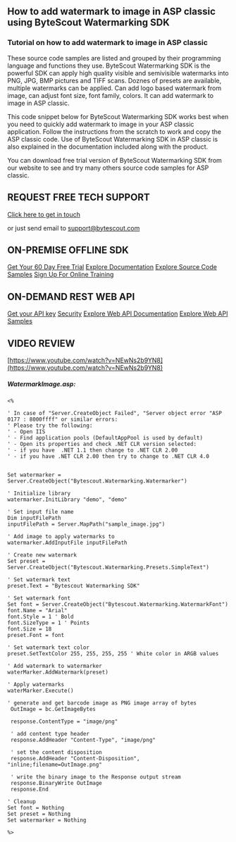 ## How to add watermark to image in ASP classic using ByteScout Watermarking SDK

### Tutorial on how to add watermark to image in ASP classic

These source code samples are listed and grouped by their programming language and functions they use. ByteScout Watermarking SDK is the powerful SDK can apply high quality visible and semivisible watermarks into PNG, JPG, BMP pictures and TIFF scans. Doznes of presets are available, multiple watermarks can be applied. Can add logo based watermark from image, can adjust font size, font family, colors. It can add watermark to image in ASP classic.

This code snippet below for ByteScout Watermarking SDK works best when you need to quickly add watermark to image in your ASP classic application. Follow the instructions from the scratch to work and copy the ASP classic code. Use of ByteScout Watermarking SDK in ASP classic is also explained in the documentation included along with the product.

You can download free trial version of ByteScout Watermarking SDK from our website to see and try many others source code samples for ASP classic.

## REQUEST FREE TECH SUPPORT

[Click here to get in touch](https://bytescout.zendesk.com/hc/en-us/requests/new?subject=ByteScout%20Watermarking%20SDK%20Question)

or just send email to [support@bytescout.com](mailto:support@bytescout.com?subject=ByteScout%20Watermarking%20SDK%20Question) 

## ON-PREMISE OFFLINE SDK 

[Get Your 60 Day Free Trial](https://bytescout.com/download/web-installer?utm_source=github-readme)
[Explore Documentation](https://bytescout.com/documentation/index.html?utm_source=github-readme)
[Explore Source Code Samples](https://github.com/bytescout/ByteScout-SDK-SourceCode/)
[Sign Up For Online Training](https://academy.bytescout.com/)


## ON-DEMAND REST WEB API

[Get your API key](https://app.pdf.co/signup?utm_source=github-readme)
[Security](https://pdf.co/security)
[Explore Web API Documentation](https://apidocs.pdf.co?utm_source=github-readme)
[Explore Web API Samples](https://github.com/bytescout/ByteScout-SDK-SourceCode/tree/master/PDF.co%20Web%20API)

## VIDEO REVIEW

[https://www.youtube.com/watch?v=NEwNs2b9YN8](https://www.youtube.com/watch?v=NEwNs2b9YN8)




<!-- code block begin -->

##### **WatermarkImage.asp:**
    
```
<%

' In case of "Server.CreateObject Failed", "Server object error "ASP 0177 : 8000ffff" or similar errors:
' Please try the following:
' - Open IIS 
' - Find application pools (DefaultAppPool is used by default)
' - Open its properties and check .NET CLR version selected:
' - if you have  .NET 1.1 then change to .NET CLR 2.00
' - if you have .NET CLR 2.00 then try to change to .NET CLR 4.0


Set watermarker = Server.CreateObject("Bytescout.Watermarking.Watermarker")

' Initialize library
watermarker.InitLibrary "demo", "demo"

' Set input file name
Dim inputFilePath
inputFilePath = Server.MapPath("sample_image.jpg")

' Add image to apply watermarks to
watermarker.AddInputFile inputFilePath

' Create new watermark
Set preset = Server.CreateObject("Bytescout.Watermarking.Presets.SimpleText")

' Set watermark text
preset.Text = "Bytescout Watermarking SDK"

' Set watermark font
Set font = Server.CreateObject("Bytescout.Watermarking.WatermarkFont")
font.Name = "Arial"
font.Style = 1 ' Bold
font.SizeType = 1 ' Points
font.Size = 18
preset.Font = font

' Set watermark text color
preset.SetTextColor 255, 255, 255, 255 ' White color in ARGB values

' Add watermark to watermarker
waterMarker.AddWatermark(preset)

' Apply watermarks
waterMarker.Execute()

' generate and get barcode image as PNG image array of bytes
 OutImage = bc.GetImageBytes

 response.ContentType = "image/png"

 ' add content type header 
 response.AddHeader "Content-Type", "image/png"

 ' set the content disposition
 response.AddHeader "Content-Disposition", "inline;filename=OutImage.png" 

 ' write the binary image to the Response output stream 
 response.BinaryWrite OutImage
 response.End

' Cleanup
Set font = Nothing
Set preset = Nothing
Set watermarker = Nothing

%>

```

<!-- code block end -->